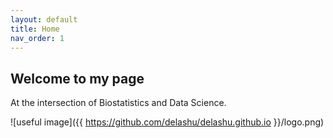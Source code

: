 ```yaml
---
layout: default
title: Home
nav_order: 1
---
```


## Welcome to my page

At the intersection of Biostatistics and Data Science.


![useful image]({{ https://github.com/delashu/delashu.github.io }}/logo.png)


